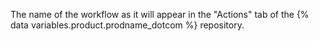 The name of the workflow as it will appear in the "Actions" tab of the {% data variables.product.prodname_dotcom %} repository.